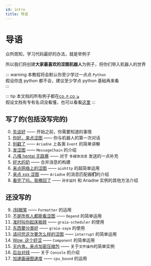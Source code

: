 ```yaml
---
id: intro
title: 导语
---
```


# 导语

众所周知，学习代码最好的办法，就是举例子

所以我们将创建**大家最喜欢的涩图机器人**为例子，将你们带入机器人的世界

::: warning
本教程将会默认你至少学过一点点 `Python`  
假设你连 python 都不会，建议至少学点 python 基础再来看  
:::

::: tip
本文档的所有例子都在[co ↗ co ↘](https://github.com/Graiax-Community/EroEroBot)  
假设文档有专有名词没看懂，也可以看看[这里](terms)
:::

## 写了的(包括没写完的)

 0. [先谈好](0_before_start) —— 开始之前，你需要知道的事情
 1. [你好，来点涩图](1_hello_ero) —— 你与机器人的第一次对话
 2. [别戳了](2_other_event) —— `Ariadne` 上各类 `Event` 的简单讲解
 3. [发涩图](3_ero_comes) —— `MessageChain` 的介绍
 4. [八嘎 hentai 无路赛](4_kugimiya) —— 对于 ` 多媒体消息 ` 发送的一点补充
 5. [好大的奶](5_forward_message) —— 合并消息的构建
 6. [来点网络上的涩图](6_ero_from_net) —— `aiohttp` 的超简单运用
 7. [来点 xxx 涩图](7_setu_tag) —— `Ariadne` 的消息匹配器**们**的介绍
 8. [看完了吗，我撤回了](8_leave_no_evidence) —— `异步延时` 和 Ariadne 实例的其他方法介绍

## 还没写的

 9. [/斜眼笑]() —— `Formatter` 的运用
10. [不是所有人都能看涩图]() —— `Depend` 的简单运用
11.  [准时叫你起床板砖]() —— `graia-scheduler` 的使用
12.  [东西要分类好]() —— `graia-saya` 的使用
13.  [请问您这次要怎么样的涩图]() —— `interrupt` 的简单运用
14.  [Wow, 这个好涩]() —— `Component` 的简单运用
15.  [无内鬼，来点加密压缩包]() —— 关于`文件操作`的简单实例
16.  [后台对线]() —— 关于 `Console` 的介绍
17.  [加速画~~涩~~图速度]() —— `cpu_bound` 的运用
